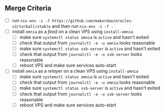 ## Merge Criteria

- [ ] run `nix-env -i -f https://github.com/makerdao/oracles-v2/tarball/stable` and then run `nix-env -i -f .`
- [ ] install `omnia` as a *feed* on a clean VPS using `install-omnia`
  - [ ] make sure `systemctl status omnia` is `active` and hasn't exited
  - [ ] check that output from `journalctl -e -u omnia` looks reasonable
  - [ ] make sure `systemctl status ssb-server` is `active` and hasn't exited
  - [ ] check that output from `journalctl -e -u ssb-server` looks reasonable
  - [ ] reboot VPS and make sure services auto-start
- [ ] install `omnia` as a *relayer* on a clean VPS using `install-omnia`
  - [ ] make sure `systemctl status omnia` is `active` and hasn't exited
  - [ ] check that output from `journalctl -e -u omnia` looks reasonable
  - [ ] make sure `systemctl status ssb-server` is `active` and hasn't exited
  - [ ] check that output from `journalctl -e -u ssb-server` looks reasonable
  - [ ] reboot VPS and make sure services auto-start

